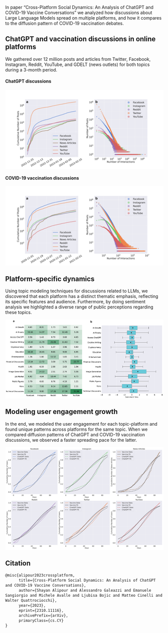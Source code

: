 
In paper “Cross-Platform Social Dynamics: An Analysis of ChatGPT and COVID-19 Vaccine Conversations” we analyzed how discussions about Large Language Models spread on multiple platforms, and how it compares to the diffusion pattern of COVID-19 vaccination debates. 


## ChatGPT and vaccination discussions in online platforms
We gathered over 12 million posts and articles from Twitter, Facebook, Instagram, Reddit, YouTube, and GDELT (news outlets) for both topics during a 3-month period. 

#### ChatGPT discussions
<div style="width: 100%; position: relative; margin: 0 auto;">
    <div style="padding-top: 50%; position: relative;">
        <img src="figures/figure1_chatgpt.png" style="position: absolute; top: 0; left: 0; width: 100%; height: 100%;">
    </div>
</div>

#### COVID-19 vaccination discussions
<div style="width: 100%; position: relative; margin: 0 auto;">
    <div style="padding-top: 50%; position: relative;">
        <img src="figures/figure1_vaccine.png" style="position: absolute; top: 0; left: 0; width: 100%; height: 100%;">
    </div>
</div>


## Platform-specific dynamics
Using topic modeling techniques for discussions related to LLMs, we discovered that each platform has a distinct thematic emphasis, reflecting its specific features and audience. Furthermore, by doing sentiment analysis we highlighted a diverse range of public perceptions regarding these topics. 

<div style="width: 100%; position: relative; margin: 0 auto;">
    <div style="padding-top: 50%; position: relative;">
        <img src="figures/figure2_topics.png" style="position: absolute; top: 0; left: 0; width: 100%; height: 100%;">
    </div>
</div>

## Modeling user engagement growth
In the end, we modeled the user engagement for each topic-platform and found unique patterns across platforms for the same topic. When we compared diffusion patterns of ChatGPT and COVID-19 vaccination discussions, we observed a faster spreading pace for the latter.

<div style="width: 100%; position: relative; margin: 0 auto;">
    <div style="padding-top: 65%; position: relative;">
        <img src="figures/logistic_model.png" style="position: absolute; top: 0; left: 0; width: 100%; height: 100%;">
    </div>
</div>

## Citation
```
@misc{alipour2023crossplatform,
      title={Cross-Platform Social Dynamics: An Analysis of ChatGPT and COVID-19 Vaccine Conversations}, 
      author={Shayan Alipour and Alessandro Galeazzi and Emanuele Sangiorgio and Michele Avalle and Ljubisa Bojic and Matteo Cinelli and Walter Quattrociocchi},
      year={2023},
      eprint={2310.11116},
      archivePrefix={arXiv},
      primaryClass={cs.CY}
}
```
